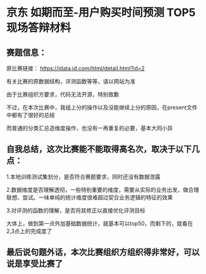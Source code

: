 京东 如期而至-用户购买时间预测 TOP5现场答辩材料
===

赛题信息：
---
原比赛链接：
https://jdata.jd.com/html/detail.html?id=2

有关比赛的原数据结构，评测函数等等，请以网站为准

由于比赛组织方要求，代码无法开源，特别致歉

不过，在本次比赛中，我组上分的操作以及没能继续上分的原因，在present文件中都有了很好的总结

而普通的分类汇总造维度操作，也没有一再重复的必要，基本大同小异



自我总结，这次比赛能不能取得高名次，取决于以下几点：
---
1.本地训练测试集划分，是否符合赛题要求，同时还没有数据泄露

2.数据维度是否理解透彻，一些特别重要的维度，需要从实际的业务出发，做合理联想、尝试。一味单纯的统计维度很难超过契合业务逻辑的特征的效果

3.对评测的函数的理解，是否将其修正以直接优化评测目标

大体上，做到第一点外加基础数据统计，就基本可以top50，而剩下的，就看在2,3点上的完成度了

最后说句题外话，本次比赛组织方组织得非常好，可以说是享受比赛了
---
